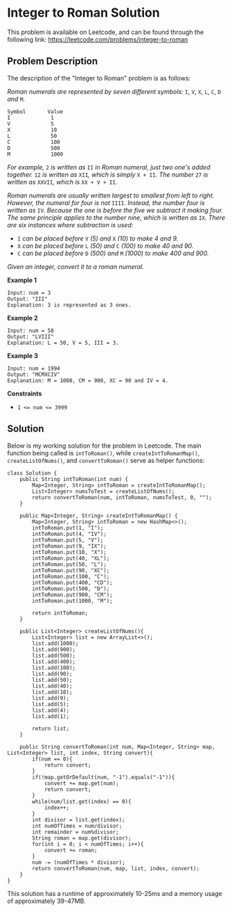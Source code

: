 # Integer to Roman Solution

This problem is available on Leetcode, and can be found through the following link: https://leetcode.com/problems/integer-to-roman

## Problem Description

The description of the "Integer to Roman" problem is as follows:

*Roman numerals are represented by seven different symbols:* `I`, `V`, `X`, `L`, `C`, `D` *and* `M`.

```
Symbol       Value
I             1
V             5
X             10
L             50
C             100
D             500
M             1000
```

*For example,* `2` *is written as* `II` *in Roman numeral, just two one's added together.* `12` *is written as* `XII`*, which is simply* `X + II`*. The number* `27` *is written as* `XXVII`*, which is* `XX + V + II`.

*Roman numerals are usually written largest to smallest from left to right. However, the numeral for four is not* `IIII`*. Instead, the number four is written as* `IV`*. Because the one is before the five we subtract it making four. The same principle applies to the number nine, which is written as* `IX`*. There are six instances where subtraction is used:*

- `I` *can be placed before* `V` *(5) and* `X` *(10) to make 4 and 9.*
- `X` *can be placed before* `L` *(50) and* `C` *(100) to make 40 and 90.*
- `C` *can be placed before* `D` *(500) and* `M` *(1000) to make 400 and 900.*

*Given an integer, convert it to a roman numeral.*

**Example 1**

```
Input: num = 3
Output: "III"
Explanation: 3 is represented as 3 ones.
```

**Example 2**

```
Input: num = 58
Output: "LVIII"
Explanation: L = 50, V = 5, III = 3.
```

**Example 3**

```
Input: num = 1994
Output: "MCMXCIV"
Explanation: M = 1000, CM = 900, XC = 90 and IV = 4.
```

**Constraints**

- `1 <= num <= 3999`

## Solution

Below is my working solution for the problem in Leetcode. The main function being called is `intToRoman()`, while `createIntToRomanMap()`, `createListOfNums()`, and `convertToRoman()` serve as helper functions:

```
class Solution {
    public String intToRoman(int num) {
        Map<Integer, String> intToRoman = createIntToRomanMap();
        List<Integer> numsToTest = createListOfNums();
        return convertToRoman(num, intToRoman, numsToTest, 0, "");
    }
    
    public Map<Integer, String> createIntToRomanMap() {
        Map<Integer, String> intToRoman = new HashMap<>();
        intToRoman.put(1, "I");
        intToRoman.put(4, "IV");
        intToRoman.put(5, "V");
        intToRoman.put(9, "IX");
        intToRoman.put(10, "X");
        intToRoman.put(40, "XL");
        intToRoman.put(50, "L");
        intToRoman.put(90, "XC");
        intToRoman.put(100, "C");
        intToRoman.put(400, "CD");
        intToRoman.put(500, "D");
        intToRoman.put(900, "CM");
        intToRoman.put(1000, "M");
        
        return intToRoman;
    }
    
    public List<Integer> createListOfNums(){
        List<Integer> list = new ArrayList<>();
        list.add(1000);
        list.add(900);
        list.add(500);
        list.add(400);
        list.add(100);
        list.add(90);
        list.add(50);
        list.add(40);
        list.add(10);
        list.add(9);
        list.add(5);
        list.add(4);
        list.add(1);
        
        return list;
    }
    
    public String convertToRoman(int num, Map<Integer, String> map, List<Integer> list, int index, String convert){
        if(num == 0){
            return convert;
        }
        if(!map.getOrDefault(num, "-1").equals("-1")){
            convert += map.get(num);
            return convert;
        }
        while(num/list.get(index) == 0){
            index++;
        }
        int divisor = list.get(index);
        int numOfTimes = num/divisor;
        int remainder = num%divisor;
        String roman = map.get(divisor);
        for(int i = 0; i < numOfTimes; i++){
            convert += roman;
        } 
        num -= (numOfTimes * divisor);
        return convertToRoman(num, map, list, index, convert);
    }
}
```
This solution has a runtime of approximately 10-25ms and a memory usage of approximately 39-47MB. 
